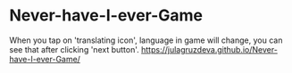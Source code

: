 # Never-have-I-ever-Game
When you tap on 'translating icon', language in game will change, you can see that after clicking 'next button'.
https://julagruzdeva.github.io/Never-have-I-ever-Game/

